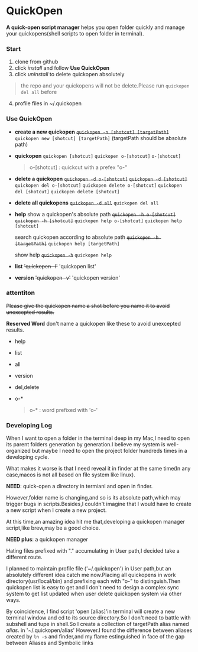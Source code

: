 # QuickOpen

**A quick-open script manager**
helps you open folder quickly and manage your quickopens(shell scripts to open folder in terminal).


### Start
1. clone from github
2. click *install* and follow **Use QuickOpen**
3. click *uninstall* to delete quickopen absolutely
  > the repo and your quickopens will not be delete.Please run `quickopen del all` before

4. profile files in ~/.quickopen

### Use QuickOpen

- **create a new quickopen**
  ~~`quickopen -n [shotcut] [targetPath]`~~
  `quickopen new [shotcut] [targetPath]` (targetPath should be absolute path)

- **quickopen**
  `quickopen [shotcut]`
  `quickopen o-[shotcut]`
  `o-[shotcut]`	
  
  > o-[shotcut] : quickcut with a prefex "o-" 
  
- **delete a quickopen**
  ~~`quickopen -d o-[shotcut]`~~
    ~~`quickopen -d [shotcut]`~~
  `quickopen del o-[shotcut]`
  `quickopen delete o-[shotcut]`
  `quickopen del [shotcut]`
  `quickopen delete [shotcut]`

- **delete all quickopens**
  ~~`quickopen -d all`~~
  `quickopen del all`

- **help**
  show a quickopen's absolute path 
  ~~`quickopen -h o-[shotcut]`~~
  ~~`quickopen -h [shotcut]`~~
  `quickopen help o-[shotcut]`
  `quickopen help [shotcut]`

  search quickopen according to absolute path 
  ~~`quickopen -h [targetPath]`~~
  `quickopen help [targetPath]`

  show help
  ~~`quickopen -h`~~
  `quickopen help`

- **list**
  ~~'quickopen -l'~~
  'quickopen list'

- **version**
  ~~'quickopen -v'~~
  'quickopen version'

### attentiton
~~Please give the quickopen name a shot before you name it to avoid unexcepted results.~~

**Reserved Word**
don't name a quickopen like these to avoid unexcepted results.

- help

- list

- all

- version

- del,delete

- o-*
	
	> o-* : word prefixed with 'o-'
### Developing Log

When I want to open a folder in the terminal deep in my Mac,I need to open its parent folders generation by generation.I believe my system is well-organized but maybe I need to open the project folder hundreds times in a developing cycle.

What makes it worse is that I need reveal it in finder at the same time(In any case,macos is not all based on file system like linux).

**NEED**: quick-open a directory in termianl and open in finder.

However,folder name is changing,and so is its absolute path,which may trigger bugs in scripts.Besides,I couldn't imagine that I would have to create a new script when I create a new project.

At this time,an amazing idea hit me that,developing a quickopen manager script,like brew,may be a good choice.

**NEED plus**: a quickopen manager

Hating files prefixed with "." accumulating in User path,I decided take a different route.

I planned to maintain profile file ('~/.quickopen') in User path,but an absolutely different idea catch me now.Placing all quickopens in work directory(usr/local/bin) and prefixing each with "o-" to distinguish.Then quickopen list is easy to get and I don't need to design a complex sync system to get list updated when user delete quickopen system via other ways.

By coincidence, I find script 'open [alias]'in terminal will create a new terminal window and cd to its source directory.So I don't need to battle with subshell and tupe in shell.So I create a collection of targetPath alias named *alias*. in '~/.quickopen/alias'
However.I found the difference between aliases created by `ln -s` and finder,and my flame estinguished in face of the gap between Aliases and Symbolic links